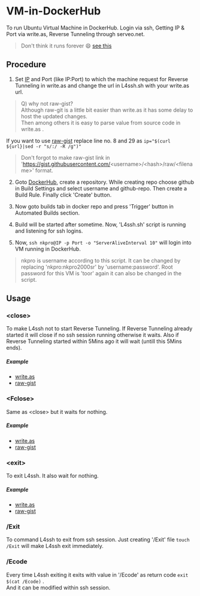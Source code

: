 # VM-in-DockerHub
To run Ubuntu Virtual Machine in DockerHub. Login via ssh, Getting IP &amp; Port via write.as, Reverse Tunneling through serveo.net.
> Don't think it runs forever :smile: [see this](https://success.docker.com/article/what-are-the-current-resource-limits-placed-on-automated-builds "It has some limitations")

## Procedure
1. Set [IP](http://serveo.net/ "I am using serveo.net") and Port (like IP:Port) to which the machine request for Reverse Tunneling in write.as and change the url in L4ssh.sh with your write.as url.  
> Q) why not raw-gist?  
> Although raw-git is a little bit easier than write.as it has some delay to host the updated changes.  
> Then among others it is easy to parse value from source code in write.as .  

If you want to use [raw-gist](https://gist.githubusercontent.com/nkpro2000sr/1c43d7de1bb3ed5a6f6d1e9b98fbc867/raw/hackdok "Example raw-gist") replace line no. 8 and 29 as `ip="$(curl ${url}|sed -r "s/:/ -R /g")"`  
> Don't forgot to make raw-gist link in 'https://gist.githubusercontent.com/<username\>/\<hash>/raw/\<filename>' format.  

2. Goto [DockerHub](https://hub.docker.com/), create a repository. While creating repo choose github in Build Settings and select username and github-repo. Then create a Build Rule. Finally click 'Create' button.  

3. Now goto builds tab in docker repo and press 'Trigger' button in Automated Builds section.  

4. Build will be started after sometime. Now, 'L4ssh.sh' script is running and listening for ssh logins.

5. Now, `ssh nkpro@IP -p Port -o "ServerAliveInterval 10"` will login into VM running in DockerHub.
> nkpro is username according to this script. It can be changed by replacing 'nkpro:nkpro2000sr' by 'username:password'. Root password for this VM is 'toor' again it can also be changed in the script.

## Usage
### \<close>
To make L4ssh not to start Reverse Tunneling. If Reverse Tunneling already started it will close if no ssh session running otherwise it waits. Also if Reverse Tunneling started within 5Mins ago it will wait (untill this 5Mins ends).  
##### Example
* [write.as](https://write.as/nkpro/close "<close> in write.as")
* [raw-gist](https://gist.githubusercontent.com/nkpro2000sr/1c43d7de1bb3ed5a6f6d1e9b98fbc867/raw/close "<close> in raw-git")

### \<Fclose>
Same as \<close> but it waits for nothing.  
##### Example
* [write.as](https://write.as/nkpro/fclose "<Fclose> in write.as")
* [raw-gist](https://gist.githubusercontent.com/nkpro2000sr/1c43d7de1bb3ed5a6f6d1e9b98fbc867/raw/fclose "<Fclose> in raw-gist")

### \<exit>
To exit L4ssh. It also wait for nothing.  
##### Example
* [write.as](https://write.as/nkpro/exit "<exit> in write.as")
* [raw-gist](https://gist.githubusercontent.com/nkpro2000sr/1c43d7de1bb3ed5a6f6d1e9b98fbc867/raw/exit "<exit> in raw-gist")

### /Exit
To command L4ssh to exit from ssh session. Just creating '/Exit' file `touch /Exit` will make L4ssh exit immediately.  

### /Ecode
Every time L4ssh exiting it exits with value in '/Ecode' as return code `exit $(cat /Ecode)` .  
And it can be modified within ssh session.  
